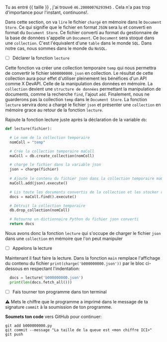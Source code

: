 Tu as entré {{ taille }} , j'ai trouvé `46.20000076293945` . Cela n'a pas trop d'importance pour l'instant, continuons!.

Dans cette section, on va `lire` le fichier `chargé` en mémoire dans le `Document Store`. Ce qui signifie que le fichier en format `JSON` sera lu et converti en format du `Document Store`. Ce fichier converti au format du gestionnaire de la base de données s'appelle un `Document`. Ce `Document` sera stoqué dans une `collection`. C'est l'équivalent d'une `table` dans le monde `SQL`. Dans notre cas, nous sommes dans le monde du `NoSQL`.

- [ ] Déclarer la fonction `lecture`

Cette fonction va créer une collection temporaire `temp` qui nous permettra de convertir le fichier `b000000000.json` en collection. Le résultat de cette collection aura pour effet d'utiliser pleinement les bénéfices d'un API comme X DevAPI. Celle de la manipulation des données en mémoire. La `collection` devient une `structure de données` permettant la manipulation de documents, comme la recherche `find`, l'ajout `add`. Finalement, nous ne guarderons pas la collection `temp` dans le `Document Store`. La fonction `lecture` servira donc a chargé le fichier `json` et présenter une `collection` en mémoire grace au retour de la fonction `lecture`.

Rajoute la fonction lecture juste après la déclaration de la variable `db`:

```python
def lecture(fichier):

  # Le nom de la collection temporaire
  nomColl = "temp"

  # Crée la collection temporaire maColl
  maColl = db.create_collection(nomColl)

  # charge le fichier dans la variable json
  json = charge(fichier)
    
  # Ajoute le contenu du fichier json dans la collection temporaire maColl
  maColl.add(json).execute()

  # Lis toute les documents convertis de la collection et les stocker dans la variable docs
  docs = maColl.find().execute()

  # Détruit la collection temporaire
  db.drop_collection(nomColl)

  # Retourne un dictionnaire Python du fichier json converti
  return docs
```

Nous avons donc la fonction `lecture` qui s'occupe de charger le fichier `json` dans une `collection` en mémoire que l'on peut manipuler

- [ ] Appelons la lecture

Maintenant il faut faire la lecture. Dans la fonction `main` remplace l'affichage du contenu du fichier `print(charge('b000000000.json'))` par le bloc ci-dessous en respectant l'indentation:

```python
  docs = lecture('b000000000.json')
  print(len(docs.fetch_all()))
```

- [ ] Fais tourner ton programme dans ton terminal

:warning: Mets le chiffre que le programme a imprimé dans le message de ta signature `commit` à la soumission de ton programme.

**Soumets ton code** vers GitHub pour continuer:
```
git add b000000000.py
git commit --message "La taille de la queue est <mon chiffre ICI>"
git push
```
